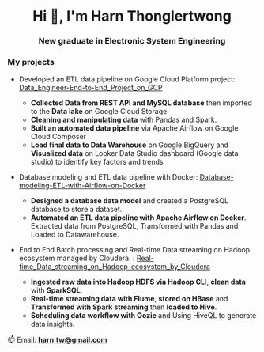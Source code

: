<h1 align="center">Hi 👋, I'm Harn Thonglertwong</h1>
<h3 align="center">New graduate in Electronic System Engineering</h3>

<h3> My projects </h3>

- Developed an ETL data pipeline on Google Cloud Platform project: [Data_Engineer-End-to-End_Project_on_GCP](https://github.com/harn205/Data_Engineer-End-to-End_Project_on_GCP)
  - **Collected Data from REST API and MySQL database** then imported to the **Data lake** on Google Cloud Storage.
  - **Cleaning and manipulating data** with Pandas and Spark.
  - **Built an automated data pipeline** via Apache Airflow on Google Cloud Composer
  - **Load final data to Data Warehouse** on Google BigQuery and **Visualized data** on Looker Data Studio dashboard
    (Google data studio) to identify key factors and trends


- Database modeling and ETL data pipeline with Docker: [Database-modeling-ETL-with-Airflow-on-Docker
](https://github.com/harn205/Database-modeling-ETL-with-Airflow-on-Docker)
  - **Designed a database data model** and created a PostgreSQL database to store a dataset.
  - **Automated an ETL data pipeline with Apache Airflow on Docker**. Extracted data from PostgreSQL, Transformed with
    Pandas and Loaded to Datawarehouse.

- End to End Batch processing and Real-time Data streaming on Hadoop ecosystem managed by Cloudera. : [Real-time_Data_streaming_on_Hadoop-ecosystem_by_Cloudera](https://github.com/harn205/Real-time_Data_streaming_on_Hadoop-ecosystem_by_Cloudera)
  - **Ingested raw data into Hadoop HDFS via Hadoop CLI**, **clean data** with **SparkSQL**.
  - **Real-time streaming data with Flume**, **stored on HBase** and **Transformed with Spark streaming** then **loaded to Hive**.
  - **Scheduling data workflow with Oozie** and Using HiveQL to generate data insights.



📫 Email: **harn.tw@gmail.com**

<p align="left">
</p>


